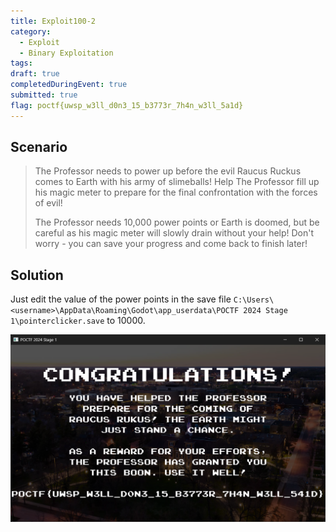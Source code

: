 ```yaml
---
title: Exploit100-2
category: 
  - Exploit
  - Binary Exploitation
tags: 
draft: true
completedDuringEvent: true
submitted: true
flag: poctf{uwsp_w3ll_d0n3_15_b3773r_7h4n_w3ll_5a1d}
---
```

## Scenario

> The Professor needs to power up before the evil Raucus Ruckus comes to Earth with his army of slimeballs! Help The Professor fill up his magic meter to prepare for the final confrontation with the forces of evil!
>
> The Professor needs 10,000 power points or Earth is doomed, but be careful as his magic meter will slowly drain without your help! Don't worry - you can save your progress and come back to finish later!

## Solution

Just edit the value of the power points in the save file `C:\Users\<username>\AppData\Roaming\Godot\app_userdata\POCTF 2024 Stage 1\pointerclicker.save` to 10000.

![image.png](image.png)
